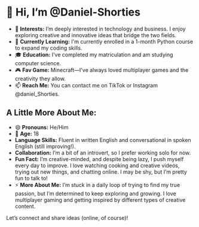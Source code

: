 # 👋 Hi, I’m @Daniel-Shorties

- 👀 **Interests:** I’m deeply interested in technology and business. I enjoy exploring creative and innovative ideas that bridge the two fields.
- 🌱 **Currently Learning:** I'm currently enrolled in a 1-month Python course to expand my coding skills.
- 🎓 **Education:** I’ve completed my matriculation and am studying computer science.
- 🎮 **Fav Game:** Minecraft—I've always loved multiplayer games and the creativity they allow.
- 📫 **Reach Me:** You can contact me on TikTok or Instagram @daniel_Shorties.

## A Little More About Me:
- 😄 **Pronouns:** He/Him
- 🏫 **Age:** 18
- **Language Skills:** Fluent in written English and conversational in spoken English (still improving!).
- **Collaboration:** I’m a bit of an introvert, so I prefer working solo for now.
- **Fun Fact:** I’m creative-minded, and despite being lazy, I push myself every day to improve. I love watching cooking and creative videos, trying out new things, and chatting online. I may be shy, but I’m pretty fun to talk to!
- ⚡ **More About Me:** I’m stuck in a daily loop of trying to find my true passion, but I’m determined to keep exploring and growing. I love multiplayer gaming and getting inspired by different types of creative content.

Let’s connect and share ideas (online, of course)!
